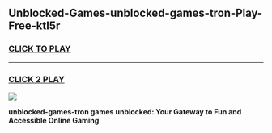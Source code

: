 
## Unblocked-Games-unblocked-games-tron-Play-Free-ktl5r
<h3>
<a href="https://premium76.site?title=unblocked-games-tron&ref=15A">CLICK TO PLAY</a></h3>
<hr>

<h3>
<a href="https://premium76.site?title=unblocked-games-tron&ref=15A">CLICK 2 PLAY</a>
  
</h3>

<a href="https://premium76.site?title=unblocked-games-tron&ref=15A"><img src="https://clearcache.store/games.png"></a>


**unblocked-games-tron games unblocked: Your Gateway to Fun and Accessible Online Gaming**
